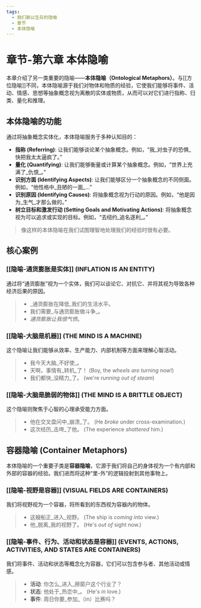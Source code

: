 ```yaml
---
tags:
  - 我们赖以生存的隐喻
  - 章节
  - 本体隐喻
---
```


# 章节-第六章 本体隐喻

本章介绍了另一类重要的隐喻——**本体隐喻（Ontological Metaphors）**。与[[方位隐喻]]不同，本体隐喻源于我们对物体和物质的经验，它使我们能够将事件、活动、情感、思想等抽象概念视为离散的实体或物质，从而可以对它们进行指称、归类、量化和推理。

## 本体隐喻的功能

通过将抽象概念实体化，本体隐喻服务于多种认知目的：

-   **指称 (Referring)**: 让我们能够谈论某个抽象概念。例如，“我_对虫子的恐惧_快把我太太逼疯了。”
-   **量化 (Quantifying)**: 让我们能够衡量或计算某个抽象概念。例如，“世界上充满了_仇恨_。”
-   **识别方面 (Identifying Aspects)**: 让我们能够区分一个抽象概念的不同侧面。例如，“他性格中_丑陋的一面_...”
-   **识别原因 (Identifying Causes)**: 将抽象概念视为行动的原因。例如，“他是因为_生气_才那么做的。”
-   **树立目标和激发行动 (Setting Goals and Motivating Actions)**: 将抽象概念视为可以追求或实现的目标。例如，“去纽约_追名逐利_。”

> 像这样的本体隐喻在我们试图理智地处理我们的经验时很有必要。

## 核心案例

### [[隐喻-通货膨胀是实体]] (INFLATION IS AN ENTITY)
通过将“通货膨胀”视为一个实体，我们可以谈论它、对抗它、并将其视为导致各种经济后果的原因。
> - _通货膨胀在降低_我们的生活水平。
> - 我们需要_与通货膨胀做斗争_。
> - _通货膨胀让我很气愤_。

### [[隐喻-大脑是机器]] (THE MIND IS A MACHINE)
这个隐喻让我们能够从效率、生产能力、内部机制等方面来理解心智活动。
> - 我今天大脑_不好使_。
> - 天啊，事情有_转机_了！ (Boy, the _wheels are turning_ now!)
> - 我们都快_没精力_了。 (we're _running out of steam_)

### [[隐喻-大脑是脆弱的物体]] (THE MIND IS A BRITTLE OBJECT)
这个隐喻则聚焦于心智的心理承受能力方面。
> - 他在交叉盘问中_崩溃_了。 (He _broke_ under cross-examination.)
> - 这次经历_击垮_了他。 (The experience _shattered_ him.)

## 容器隐喻 (Container Metaphors)

本体隐喻的一个重要子类是**容器隐喻**，它源于我们将自己的身体视为一个有内部和外部的容器的经验。我们进而将这种“里-外”的逻辑投射到其他事物上。

### [[隐喻-视野是容器]] (VISUAL FIELDS ARE CONTAINERS)
我们将视野视为一个容器，将所看到的东西视为容器内的物体。
> - 这艘船正_进入_视野。 (The ship is _coming into_ view.)
> - 他_脱离_我的视野了。 (He's _out of_ sight now.)

### [[隐喻-事件、行为、活动和状态是容器]] (EVENTS, ACTIONS, ACTIVITIES, AND STATES ARE CONTAINERS)
我们将事件、活动和状态等概念化为容器，它们可以包含参与者、其他活动或情感。
> - **活动**: 你怎么_进入_擦窗户这个行业了？
> - **状态**: 他处于_热恋中_。 (He's _in_ love.)
> - **事件**: 周日你要_参加_（in）比赛吗？